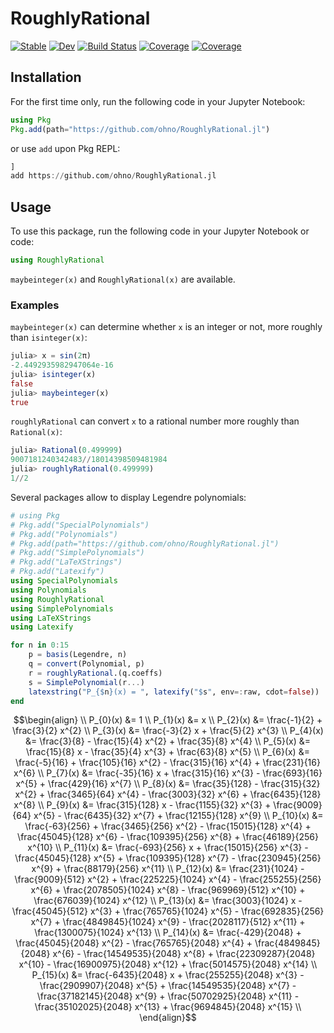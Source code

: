 # RoughlyRational

[![Stable](https://img.shields.io/badge/docs-stable-blue.svg)](https://ohno.github.io/RoughlyRational.jl/stable/)
[![Dev](https://img.shields.io/badge/docs-dev-blue.svg)](https://ohno.github.io/RoughlyRational.jl/dev/)
[![Build Status](https://travis-ci.com/ohno/RoughlyRational.jl.svg?branch=main)](https://travis-ci.com/ohno/RoughlyRational.jl)
[![Coverage](https://codecov.io/gh/ohno/RoughlyRational.jl/branch/main/graph/badge.svg)](https://codecov.io/gh/ohno/RoughlyRational.jl)
[![Coverage](https://coveralls.io/repos/github/ohno/RoughlyRational.jl/badge.svg?branch=main)](https://coveralls.io/github/ohno/RoughlyRational.jl?branch=main)


## Installation

For the first time only, run the following code in your Jupyter Notebook:

```julia
using Pkg
Pkg.add(path="https://github.com/ohno/RoughlyRational.jl")
```

or use `add` upon Pkg REPL:

```julia
]
add https://github.com/ohno/RoughlyRational.jl
```

## Usage

To use this package, run the following code in your Jupyter Notebook or code:

```julia
using RoughlyRational
```

`maybeinteger(x)` and `RoughlyRational(x)` are available.


### Examples

`maybeinteger(x)` can determine whether `x` is an integer or not, more roughly than `isinteger(x)`:

```julia
julia> x = sin(2π)
-2.4492935982947064e-16
julia> isinteger(x)
false
julia> maybeinteger(x)
true
```

`roughlyRational` can convert `x` to a rational number more roughly than `Rational(x)`:

```julia
julia> Rational(0.499999)
9007181240342483//18014398509481984
julia> roughlyRational(0.499999)
1//2
```

Several packages allow to display Legendre polynomials:

```julia
# using Pkg
# Pkg.add("SpecialPolynomials")
# Pkg.add("Polynomials")
# Pkg.add(path="https://github.com/ohno/RoughlyRational.jl")
# Pkg.add("SimplePolynomials")
# Pkg.add("LaTeXStrings")
# Pkg.add("Latexify")
using SpecialPolynomials
using Polynomials
using RoughlyRational
using SimplePolynomials
using LaTeXStrings
using Latexify

for n in 0:15
    p = basis(Legendre, n)
    q = convert(Polynomial, p)
    r = roughlyRational.(q.coeffs)
    s = SimplePolynomial(r...)
    latexstring("P_{$n}(x) = ", latexify("$s", env=:raw, cdot=false)) |> display
end
```
```math
\begin{align} \\
P_{0}(x) &= 1 \\
P_{1}(x) &= x \\
P_{2}(x) &= \frac{-1}{2} + \frac{3}{2} x^{2} \\
P_{3}(x) &= \frac{-3}{2} x + \frac{5}{2} x^{3} \\
P_{4}(x) &= \frac{3}{8} - \frac{15}{4} x^{2} + \frac{35}{8} x^{4} \\
P_{5}(x) &= \frac{15}{8} x - \frac{35}{4} x^{3} + \frac{63}{8} x^{5} \\
P_{6}(x) &= \frac{-5}{16} + \frac{105}{16} x^{2} - \frac{315}{16} x^{4} + \frac{231}{16} x^{6} \\
P_{7}(x) &= \frac{-35}{16} x + \frac{315}{16} x^{3} - \frac{693}{16} x^{5} + \frac{429}{16} x^{7} \\
P_{8}(x) &= \frac{35}{128} - \frac{315}{32} x^{2} + \frac{3465}{64} x^{4} - \frac{3003}{32} x^{6} + \frac{6435}{128} x^{8} \\
P_{9}(x) &= \frac{315}{128} x - \frac{1155}{32} x^{3} + \frac{9009}{64} x^{5} - \frac{6435}{32} x^{7} + \frac{12155}{128} x^{9} \\
P_{10}(x) &= \frac{-63}{256} + \frac{3465}{256} x^{2} - \frac{15015}{128} x^{4} + \frac{45045}{128} x^{6} - \frac{109395}{256} x^{8} + \frac{46189}{256} x^{10} \\
P_{11}(x) &= \frac{-693}{256} x + \frac{15015}{256} x^{3} - \frac{45045}{128} x^{5} + \frac{109395}{128} x^{7} - \frac{230945}{256} x^{9} + \frac{88179}{256} x^{11} \\
P_{12}(x) &= \frac{231}{1024} - \frac{9009}{512} x^{2} + \frac{225225}{1024} x^{4} - \frac{255255}{256} x^{6} + \frac{2078505}{1024} x^{8} - \frac{969969}{512} x^{10} + \frac{676039}{1024} x^{12} \\
P_{13}(x) &= \frac{3003}{1024} x - \frac{45045}{512} x^{3} + \frac{765765}{1024} x^{5} - \frac{692835}{256} x^{7} + \frac{4849845}{1024} x^{9} - \frac{2028117}{512} x^{11} + \frac{1300075}{1024} x^{13} \\
P_{14}(x) &= \frac{-429}{2048} + \frac{45045}{2048} x^{2} - \frac{765765}{2048} x^{4} + \frac{4849845}{2048} x^{6} - \frac{14549535}{2048} x^{8} + \frac{22309287}{2048} x^{10} - \frac{16900975}{2048} x^{12} + \frac{5014575}{2048} x^{14} \\
P_{15}(x) &= \frac{-6435}{2048} x + \frac{255255}{2048} x^{3} - \frac{2909907}{2048} x^{5} + \frac{14549535}{2048} x^{7} - \frac{37182145}{2048} x^{9} + \frac{50702925}{2048} x^{11} - \frac{35102025}{2048} x^{13} + \frac{9694845}{2048} x^{15} \\
\end{align}
```
